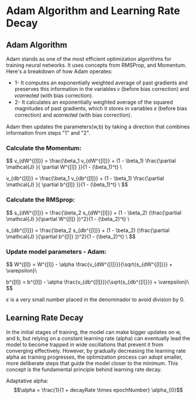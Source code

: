 # Adam Algorithm and Learning Rate Decay

## Adam Algorithm
Adam stands as one of the most efficient optimization algorithms for training neural networks. It uses concepts from RMSProp, and Momentum. 
Here's a breakdown of how Adam operates:
- 1- It computes an exponentially weighted average of past gradients and preserves this information in the variables 𝑣 (before bias correction) and 𝑣𝑐𝑜𝑟𝑟𝑒𝑐𝑡𝑒𝑑 (with bias correction).
- 2- It calculates an exponentially weighted average of the squared magnitudes of past gradients, which it stores in variables 𝑠 (before bias correction) and 𝑠𝑐𝑜𝑟𝑟𝑒𝑐𝑡𝑒𝑑 (with bias correction).

Adam then updates the parameters(w,b) by taking a direction that combines information from steps "1" and "2".

### Calculate the Momentum:

$$
v_{dW^{[l]}} = \frac{\beta_1 v_{dW^{[l]}} + (1 - \beta_1) \frac{\partial \mathcal{J} }{ \partial W^{[l]} }}{1 - (\beta_1)^t} \\

v_{db^{[l]}} = \frac{\beta_1 v_{db^{[l]}} + (1 - \beta_1) \frac{\partial \mathcal{J} }{ \partial b^{[l]} }}{1 - (\beta_1)^t} \\
$$



### Calculate the RMSprop:

$$
s_{dW^{[l]}} = \frac{\beta_2 s_{dW^{[l]}} + (1 - \beta_2) (\frac{\partial \mathcal{J} }{\partial W^{[l]} })^2}{1 - (\beta_2)^t} \\

s_{db^{[l]}} = \frac{\beta_2 s_{db^{[l]}} + (1 - \beta_2) (\frac{\partial \mathcal{J} }{\partial b^{[l]} })^2}{1 - (\beta_2)^t} \\
$$



### Update model parameters - Adam:
$$
W^{[l]} = W^{[l]} - \alpha \frac{v_{dW^{[l]}}}{\sqrt{s_{dW^{[l]}}} + \varepsilon}\\

b^{[l]} = b^{[l]} - \alpha \frac{v_{db^{[l]}}}{\sqrt{s_{db^{[l]}}} + \varepsilon}\\
$$

$\varepsilon$ is a very  small number placed in the denominador to avoid division by 0.

## Learning Rate Decay

In the initial stages of training, the model can make bigger updates on w, and b, but relying on a constant learning rate (alpha) can eventually lead the model to become trapped in wide oscillations that prevent it from converging effectively. However, by gradually decreasing the learning rate alpha as training progresses, the optimization process can adopt smaller, more deliberate steps that guide the model closer to the minimum. This concept is the fundamental principle behind learning rate decay.

Adaptative alpha:
$$\alpha = \frac{1}{1 + decayRate \times epochNumber} \alpha_{0}$$